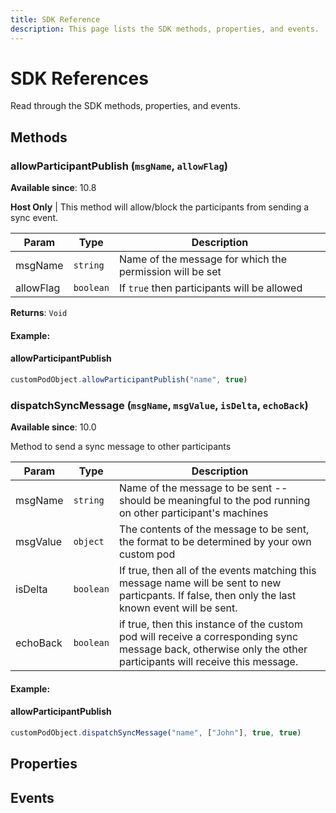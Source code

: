 ```yaml
---
title: SDK Reference
description: This page lists the SDK methods, properties, and events.  
---
```


# SDK References

Read through the SDK methods, properties, and events. 

## Methods

### allowParticipantPublish (`msgName`, `allowFlag`)
**Available since**: 10.8

**Host Only** | This method will allow/block the participants from sending a sync event. 


| Param  | Type                | Description  |
| ------ | ------------------- | ------------ |
| msgName  | `string` | Name of the message for which the permission will be set |
| allowFlag | `boolean` | If `true` then participants will be allowed     |

**Returns**: `Void`
#### Example:

<CodeBlock slots="heading, code" languages="JavaScript"/>

#### allowParticipantPublish

```javascript
customPodObject.allowParticipantPublish("name", true)
```

### dispatchSyncMessage (`msgName`, `msgValue`, `isDelta`, `echoBack`)
**Available since**: 10.0

Method to send a sync message to other participants


| Param  | Type                | Description  |
| ------ | ------------------- | ------------ |
| msgName  | `string` | Name of the message to be sent -- should be meaningful to the pod running on other participant's machines |
| msgValue | `object` | The contents of the message to be sent, the format to be determined by your own custom pod     |
| isDelta | `boolean` | If true, then all of the events matching this message name will be sent to new particpants. If false, then only the last known event will be sent.     |
| echoBack | `boolean` | if true, then this instance of the custom pod will receive a corresponding sync message back, otherwise only the other participants will receive this message.     |

#### Example:

<CodeBlock slots="heading, code" languages="JavaScript"/>

#### allowParticipantPublish

```javascript
customPodObject.dispatchSyncMessage("name", ["John"], true, true)
```


## Properties


## Events

